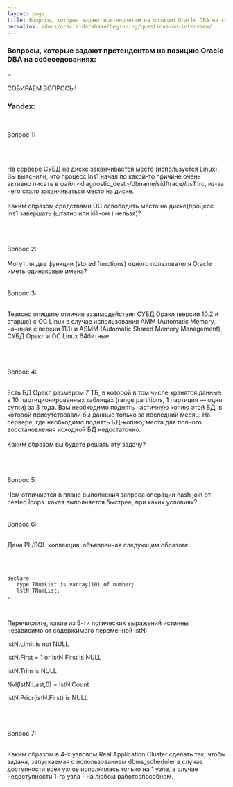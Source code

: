 ```yaml
---
layout: page
title: Вопросы, которые задают претендентам на позицию Oracle DBA на собеседованиях
permalink: /docs/oracle-database/beginning/questions-on-interview/
---
```


<h3>Вопросы, которые задают претендентам на позицию Oracle DBA на собеседованиях:</h3>>



СОБИРАЕМ ВОПРОСЫ!


<h3>Yandex:</h3>

<br/>

Вопрос 1:

<br/><br/>


На сервере СУБД на диске заканчивается место (используется Linux). Вы выяснили, что процесс lns1 начал по какой-то причине очень активно писать в файл <diagnostic_dest>/dbname/sid/trace/<sid>_lns1_<pid>.trc, из-за чего стало заканчиваться место на диске.
<br/><br/>
Каким образом средствами ОС освободить место на диске(процесс lns1 завершать (штатно или kill-ом ) нельзя)?



<br/>
<br/><br/>
Вопрос 2:
<br/><br/>
Могут ли две функции (stored functions) одного пользователя Oracle иметь одинаковые имена?


<br/>
<br/><br/>
Вопрос 3:
<br/><br/>


Тезисно опишите отличия взаимодействия СУБД Оракл (версии 10.2 и старше) с ОС Linux в случае использования AMM (Automatic Memory, начиная с версии 11.1) и ASMM (Automatic Shared Memory Management), СУБД Оракл и ОС Linux 64битные.


<br/>
<br/><br/>
Вопрос 4:
<br/><br/>


Есть БД Оракл размером 7 ТБ, в которой в том числе хранятся данные в 10 партиционированных таблицах (range partitions, 1 партиция — одни сутки) за 3 года. Вам необходимо поднять частичную копию этой БД, в которой присутствовали бы данные только за последний месяц. На сервере, где необходимо поднять БД-копию, места для полного восстановления исходной БД недостаточно.
<br/><br/>
Каким образом вы будете решать эту задачу?



<br/>
<br/><br/>
Вопрос 5:
<br/><br/>
Чем отличаются в плане выполнения запроса операции hash join от nested loops. какая выполняется быстрее, при каких условиях?


<br/>
<br/><br/>
Вопрос 6:
<br/><br/>


Дана PL/SQL-коллекция, объявленная следующим образом:

<br/><br/>

    declare
       type TNumList is varray(10) of number;
       lstN TNumList;
    ...


<br/>

 Перечислите, какие из 5-ти логических выражений истинны независимо от содержимого переменной lstN:

 lstN.Limit is not NULL

 lstN.First = 1 or lstN.First is NULL

 lstN.Trim is NULL

 Nvl(lstN.Last,0) = lstN.Count

 lstN.Prior(lstN.First) is NULL


<br/>
<br/><br/>
Вопрос 7:
<br/><br/>

Каким образом в 4-х узловом Real Application Cluster сделать так, чтобы задача, запускаемая с использованием dbms_scheduler в случае доступности всех узлов исполнялась только на 1 узле, в случае недоступности 1-го узла - на любом работоспособном.
